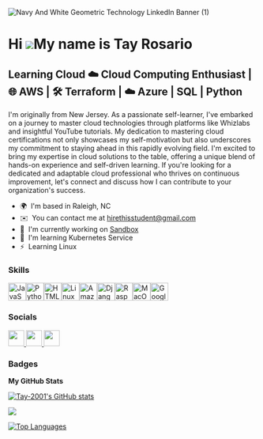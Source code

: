 
![Navy And White Geometric Technology  LinkedIn Banner (1)](https://github.com/Tay-2001/Tay-2001/assets/67866392/3337cbfb-225e-40fe-a1c7-e3634fc91d0d)




Hi ![](https://user-images.githubusercontent.com/18350557/176309783-0785949b-9127-417c-8b55-ab5a4333674e.gif)My name is Tay Rosario
===================================================================================================================================

Learning Cloud ☁️ Cloud Computing Enthusiast | 🌐 AWS | 🛠️ Terraform | ☁️ Azure | SQL | Python
------------------------------------------------------------------------------------------------

I'm originally from New Jersey. As a passionate self-learner, I've embarked on a journey to master cloud technologies through platforms like Whizlabs and insightful YouTube tutorials. My dedication to mastering cloud certifications not only showcases my self-motivation but also underscores my commitment to staying ahead in this rapidly evolving field. I'm excited to bring my expertise in cloud solutions to the table, offering a unique blend of hands-on experience and self-driven learning. If you're looking for a dedicated and adaptable cloud professional who thrives on continuous improvement, let's connect and discuss how I can contribute to your organization's success.

* 🌍  I'm based in Raleigh, NC
* ✉️  You can contact me at [hirethisstudent@gmail.com](mailto:hirethisstudent@gmail.com)
* 🚀  I'm currently working on [Sandbox](http://cute4head.com)
* 🧠  I'm learning Kubernetes Service
* ⚡  Learning Linux

### Skills


<p align="left">
<a href="https://developer.mozilla.org/en-US/docs/Web/JavaScript" target="_blank" rel="noreferrer"><img src="https://raw.githubusercontent.com/danielcranney/readme-generator/main/public/icons/skills/javascript-colored.svg" width="36" height="36" alt="JavaScript" /></a><a href="https://www.python.org/" target="_blank" rel="noreferrer"><img src="https://raw.githubusercontent.com/danielcranney/readme-generator/main/public/icons/skills/python-colored.svg" width="36" height="36" alt="Python" /></a><a href="https://developer.mozilla.org/en-US/docs/Glossary/HTML5" target="_blank" rel="noreferrer"><img src="https://raw.githubusercontent.com/danielcranney/readme-generator/main/public/icons/skills/html5-colored.svg" width="36" height="36" alt="HTML5" /></a><a href="https://www.linux.org" target="_blank" rel="noreferrer"><img src="https://raw.githubusercontent.com/danielcranney/readme-generator/main/public/icons/skills/linux-colored.svg" width="36" height="36" alt="Linux" /></a><a href="https://aws.amazon.com" target="_blank" rel="noreferrer"><img src="https://raw.githubusercontent.com/danielcranney/readme-generator/main/public/icons/skills/aws-colored.svg" width="36" height="36" alt="Amazon Web Services" /></a><a href="https://www.djangoproject.com/" target="_blank" rel="noreferrer"><img src="https://raw.githubusercontent.com/danielcranney/readme-generator/main/public/icons/skills/django-colored.svg" width="36" height="36" alt="Django" /></a><a href="https://www.raspberrypi.org/" target="_blank" rel="noreferrer"><img src="https://raw.githubusercontent.com/danielcranney/readme-generator/main/public/icons/skills/raspberrypi-colored.svg" width="36" height="36" alt="Raspberry Pi" /></a><a href="https://apple.com" target="_blank" rel="noreferrer"><img src="https://raw.githubusercontent.com/danielcranney/readme-generator/main/public/icons/skills/macos-colored.svg" width="36" height="36" alt="MacOS" /></a><a href="https://cloud.google.com/" target="_blank" rel="noreferrer"><img src="https://raw.githubusercontent.com/danielcranney/readme-generator/main/public/icons/skills/googlecloud-colored.svg" width="36" height="36" alt="Google Cloud" /></a>
</p>


### Socials

<p align="left"> <a href="https://www.github.com/Tay-2001" target="_blank" rel="noreferrer"> <picture> <source media="(prefers-color-scheme: white)" srcset="https://raw.githubusercontent.com/danielcranney/readme-generator/main/public/icons/socials/github-dark.svg" /> <source media="(prefers-color-scheme: light)" srcset="https://raw.githubusercontent.com/danielcranney/readme-generator/main/public/icons/socials/github.svg" /> <img src="https://raw.githubusercontent.com/danielcranney/readme-generator/main/public/icons/socials/github.svg" width="32" height="32" /> </picture> </a> <a href="https://www.linkedin.com/in/tayrosario/" target="_blank" rel="noreferrer"> <picture> <source media="(prefers-color-scheme: dark)" srcset="https://raw.githubusercontent.com/danielcranney/readme-generator/main/public/icons/socials/linkedin-dark.svg" /> <source media="(prefers-color-scheme: light)" srcset="https://raw.githubusercontent.com/danielcranney/readme-generator/main/public/icons/socials/linkedin.svg" /> <img src="https://raw.githubusercontent.com/danielcranney/readme-generator/main/public/icons/socials/linkedin.svg" width="32" height="32" /> </picture> </a> <a href="https://www.youtube.com/@TayJourneyBytes" target="_blank" rel="noreferrer"> <picture> <source media="(prefers-color-scheme: white)" srcset="undefined" /> <source media="(prefers-color-scheme: light)" srcset="https://raw.githubusercontent.com/danielcranney/readme-generator/main/public/icons/socials/youtube.svg" /> <img src="https://raw.githubusercontent.com/danielcranney/readme-generator/main/public/icons/socials/youtube.svg" width="32" height="32" /> </picture> </a></p>

### Badges

<b>My GitHub Stats</b>

<a href="http://www.github.com/Tay-2001"><img src="https://github-readme-stats.vercel.app/api?username=Tay-2001&show_icons=true&hide=&count_private=true&title_color=3382ed&text_color=ec4899&icon_color=a855f7&bg_color=000000&hide_border=true&show_icons=true" alt="Tay-2001's GitHub stats" /></a>

<a href="http://www.github.com/Tay-2001"><img src="https://github-readme-streak-stats.herokuapp.com/?user=Tay-2001&stroke=ec4899&background=000000&ring=3382ed&fire=3382ed&currStreakNum=ec4899&currStreakLabel=3382ed&sideNums=ec4899&sideLabels=ec4899&dates=ec4899&hide_border=true" /></a>

<a href="https://github.com/Tay-2001" align="left"><img src="https://github-readme-stats.vercel.app/api/top-langs/?username=Tay-2001&langs_count=10&title_color=3382ed&text_color=ec4899&icon_color=a855f7&bg_color=000000&hide_border=true&locale=en&custom_title=Top%20%Languages" alt="Top Languages" /></a>
